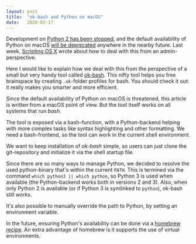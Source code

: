 ```yaml
---
layout: post
title:  "ok-bash and Python on macOS"
date:   2020-02-17
---
```


Development on [Python 2 has been stopped][sunset], and the default availability of Python on macOS [will be deprecated][noscript] anywhere in the nearby future. Last week, [Scripting OS X][wp] wrote about how to deal with this from an admin-perspective.

Here I would like to explain how we deal with this from the perspective of a small but very handy tool called [ok-bash][]. This nifty tool helps you free brainspace by creating `.ok`-folder profiles for bash. You should check it out: it really makes you smarter and more efficient.

Since the default availability of Python on macOS is threatened, this article is written from a macOS point of view. But the tool itself works on all systems that run _bash_. 

The tool is exposed via a bash-function, with a Python-backend helping with more complex tasks like syntax highlighting and other formatting. We need a bash-frontend, so the tool can work in the current shell environment. 

We want to keep installation of _ok-bash_ simple, so users can just clone the git-repository and initialize it via the shell startup file.

Since there are so many ways to manage Python, we decided to resolve the used python-binary that's within the current `PATH`. This is termined via the command `which python3 || which python`, so Python 3 is used when available (the Python-backend works both in versions 2 and 3). Also, when only Python 2 is available (or if Python 3 is symlinked to `python`), ok-bash still works.

It's also possible to manually override the path to Python, by setting an environment variable.

In the future, ensuring Python's availability can be done via a [homebrew recipe][py_brew]. An extra advantage of homebrew is it supports the use of virtual environments.


[sunset]: https://www.python.org/doc/sunset-python-2/
[noscript]: https://developer.apple.com/documentation/macos_release_notes/macos_catalina_10_15_release_notes#3318257
[wp]: https://scriptingosx.com/2020/02/wrangling-pythons/
[ok-bash]: https://github.com/secretGeek/ok-bash
[brew]: https://brew.sh
[py3]: https://www.python.org/downloads/
[py_brew]: https://docs.brew.sh/Homebrew-and-Python
[acceptable]: https://docs.brew.sh/Acceptable-Formulae#niche-or-self-submitted-stuff
